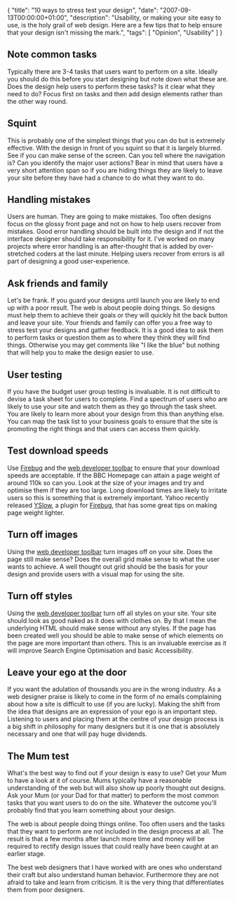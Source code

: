 {
  "title": "10 ways to stress test your design",
  "date": "2007-09-13T00:00:00+01:00",
  "description": "Usability, or making your site easy to use, is the holy grail of web design. Here are a few tips that to help ensure that your design isn't missing the mark.",
  "tags": [
    "Opinion",
    "Usability"
  ]
}
## Note common tasks

Typically there are 3-4 tasks that users want to perform on a site. Ideally you should do this before you start designing but note down what these are. Does the design help users to perform these tasks? Is it clear what they need to do? Focus first on tasks and then add design elements rather than the other way round. 

## Squint

This is probably one of the simplest things that you can do but is extremely effective. With the design in front of you squint so that it is largely blurred. See if you can make sense of the screen. Can you tell where the navigation is? Can you identify the major user actions? Bear in mind that users have a very short attention span so if you are hiding things they are likely to leave your site before they have had a chance to do what they want to do.

## Handling mistakes

Users are human. They are going to make mistakes. Too often designs focus on the glossy front page and not on how to help users recover from mistakes. Good error handling should be built into the design and if not the interface designer should take responsibility for it. I've worked on many projects where error handling is an after-thought that is added by over-stretched coders at the last minute. Helping users recover from errors is all part of designing a good user-experience.

## Ask friends and family

Let's be frank. If you guard your designs until launch you are likely to end up with a poor result. The web is about people doing things. So designs must help them to achieve their goals or they will quickly hit the back button and leave your site. Your friends and family can offer you a free way to stress test your designs and gather feedback. It is a good idea to ask them to perform tasks or question them as to where they think they will find things. Otherwise you may get comments like "I like the blue" but nothing that will help you to make the design easier to use.

## User testing

If you have the budget user group testing is invaluable. It is not difficult to devise a task sheet for users to complete. Find a spectrum of users who are likely to use your site and watch them as they go through the task sheet. You are likely to learn more about your design from this than anything else. You can map the task list to your business goals to ensure that the site is promoting the right things and that users can access them quickly.

## Test download speeds

Use [Firebug][1] and the [web developer toolbar][2] to ensure that your download speeds are acceptable. If the BBC Homepage can attain a page weight of around 110k so can you. Look at the size of your images and try and optimise them if they are too large. Long download times are likely to irritate users so this is something that is extremely important. Yahoo recently released [YSlow][3], a plugin for [Firebug][1], that has some great tips on making page weight lighter. 

## Turn off images

Using the [web developer toolbar][2] turn images off on your site. Does the page still make sense? Does the overall grid make sense to what the user wants to achieve. A well thought out grid should be the basis for your design and provide users with a visual map for using the site. 

## Turn off styles

Using the [web developer toolbar][2] turn off all styles on your site. Your site should look as good naked as it does with clothes on. By that I mean the underlying HTML should make sense without any styles. If the page has been created well you should be able to make sense of which elements on the page are more important than others. This is an invaluable exercise as it will improve Search Engine Optimisation and basic Accessibility.

## Leave your ego at the door

If you want the adulation of thousands you are in the wrong industry. As a web designer praise is likely to come in the form of no emails complaining about how a site is difficult to use (if you are lucky). Making the shift from the idea that designs are an expression of your ego is an important step. Listening to users and placing them at the centre of your design process is a big shift in philosophy for many designers but it is one that is absolutely necessary and one that will pay huge dividends.

## The Mum test

What's the best way to find out if your design is easy to use? Get your Mum to have a look at it of course. Mums typically have a reasonable understanding of the web but will also show up poorly thought out designs. Ask your Mum (or your Dad for that matter) to perform the most common tasks that you want users to do on the site. Whatever the outcome you'll probably find that you learn something about your design. 

The web is about people doing things online. Too often users and the tasks that they want to perform are not included in the design process at all. The result is that a few months after launch more time and money will be required to rectify design issues that could really have been caught at an earlier stage. 

The best web designers that I have worked with are ones who understand their craft but also understand human behavior. Furthermore they are not afraid to take and learn from criticism. It is the very thing that differentiates them from poor designers.

 [1]: https://addons.mozilla.org/en-US/firefox/addon/1843
 [2]: https://addons.mozilla.org/en-US/firefox/addon/60
 [3]: http://developer.yahoo.com/yslow/
